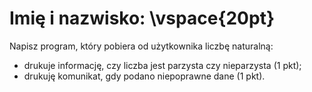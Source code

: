 # Imię i nazwisko:  \vspace{20pt}

Napisz program, który pobiera od użytkownika liczbę naturalną:

* drukuje informację, czy liczba jest parzysta czy nieparzysta (1 pkt);
* drukuję komunikat, gdy podano niepoprawne dane (1 pkt).
